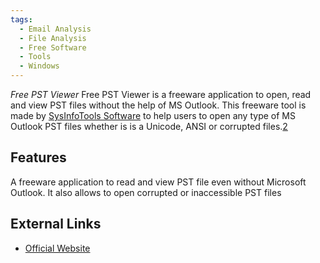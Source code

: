 ```yaml
---
tags:
  - Email Analysis
  - File Analysis
  - Free Software
  - Tools
  - Windows
---
```

*Free PST Viewer* Free PST Viewer is a freeware application to open,
read and view PST files without the help of MS Outlook. This freeware
tool is made by [SysInfoTools Software](sysinfotools_software.md)
to help users to open any type of MS Outlook PST files whether is is a
Unicode, ANSI or corrupted files.[2](https://sysinfotools.com/)

## Features

A freeware application to read and view PST file even without Microsoft
Outlook. It also allows to open corrupted or inaccessible PST files

## External Links

* [Official Website](https://sysinfotools.com/recovery/pst-file-viewer.php)
